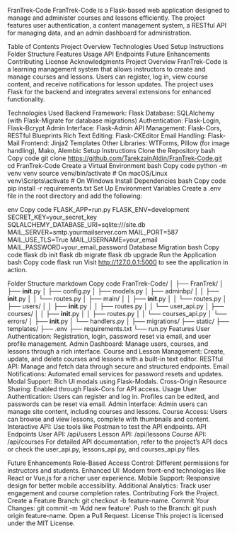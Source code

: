 FranTrek-Code
FranTrek-Code is a Flask-based web application designed to manage and administer courses and lessons efficiently. The project features user authentication, a content management system, a RESTful API for managing data, and an admin dashboard for administration.

Table of Contents
Project Overview
Technologies Used
Setup Instructions
Folder Structure
Features
Usage
API Endpoints
Future Enhancements
Contributing
License
Acknowledgments
Project Overview
FranTrek-Code is a learning management system that allows instructors to create and manage courses and lessons. Users can register, log in, view course content, and receive notifications for lesson updates. The project uses Flask for the backend and integrates several extensions for enhanced functionality.

Technologies Used
Backend Framework: Flask
Database: SQLAlchemy (with Flask-Migrate for database migrations)
Authentication: Flask-Login, Flask-Bcrypt
Admin Interface: Flask-Admin
API Management: Flask-Cors, RESTful Blueprints
Rich Text Editing: Flask-CKEditor
Email Handling: Flask-Mail
Frontend: Jinja2 Templates
Other Libraries: WTForms, Pillow (for image handling), Mako, Alembic
Setup Instructions
Clone the Repository
bash
Copy code
git clone https://github.com/TarekzainAldin/FranTrek-Code.git
cd FranTrek-Code
Create a Virtual Environment
bash
Copy code
python -m venv venv
source venv/bin/activate  # On macOS/Linux
venv\Scripts\activate     # On Windows
Install Dependencies
bash
Copy code
pip install -r requirements.txt
Set Up Environment Variables
Create a .env file in the root directory and add the following:

env
Copy code
FLASK_APP=run.py
FLASK_ENV=development
SECRET_KEY=your_secret_key
SQLALCHEMY_DATABASE_URI=sqlite:///site.db
MAIL_SERVER=smtp.yourmailserver.com
MAIL_PORT=587
MAIL_USE_TLS=True
MAIL_USERNAME=your_email
MAIL_PASSWORD=your_email_password
Database Migration
bash
Copy code
flask db init
flask db migrate
flask db upgrade
Run the Application
bash
Copy code
flask run
Visit http://127.0.0.1:5000 to see the application in action.

Folder Structure
markdown
Copy code
FranTrek-Code/
│
├── FranTrek/
│   ├── __init__.py
│   ├── config.py
│   ├── models.py
│   ├── adminbp/
│   │   ├── __init__.py
│   │   └── routes.py
│   ├── main/
│   │   ├── __init__.py
│   │   └── routes.py
│   ├── users/
│   │   ├── __init__.py
│   │   ├── routes.py
│   │   └── user_api.py
│   ├── courses/
│   │   ├── __init__.py
│   │   ├── routes.py
│   │   └── courses_api.py
│   └── errors/
│       ├── __init__.py
│       └── handlers.py
│
├── migrations/
├── static/
├── templates/
├── .env
├── requirements.txt
└── run.py
Features
User Authentication: Registration, login, password reset via email, and user profile management.
Admin Dashboard: Manage users, courses, and lessons through a rich interface.
Course and Lesson Management: Create, update, and delete courses and lessons with a built-in text editor.
RESTful API: Manage and fetch data through secure and structured endpoints.
Email Notifications: Automated email services for password resets and updates.
Modal Support: Rich UI modals using Flask-Modals.
Cross-Origin Resource Sharing: Enabled through Flask-Cors for API access.
Usage
User Authentication: Users can register and log in. Profiles can be edited, and passwords can be reset via email.
Admin Interface: Admin users can manage site content, including courses and lessons.
Course Access: Users can browse and view lessons, complete with thumbnails and content.
Interactive API: Use tools like Postman to test the API endpoints.
API Endpoints
User API: /api/users
Lesson API: /api/lessons
Course API: /api/courses
For detailed API documentation, refer to the project’s API docs or check the user_api.py, lessons_api.py, and courses_api.py files.

Future Enhancements
Role-Based Access Control: Different permissions for instructors and students.
Enhanced UI: Modern front-end technologies like React or Vue.js for a richer user experience.
Mobile Support: Responsive design for better mobile accessibility.
Additional Analytics: Track user engagement and course completion rates.
Contributing
Fork the Project.
Create a Feature Branch: git checkout -b feature-name.
Commit Your Changes: git commit -m 'Add new feature'.
Push to the Branch: git push origin feature-name.
Open a Pull Request.
License
This project is licensed under the MIT License.
